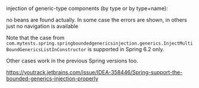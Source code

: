 # 
injection of generic-type components (by type or by type+name):

no beans are found actually. In some case the errors are shown, in others just no navigation is available

Note that the case from `com.mytests.spring.springboundedgenericsinjection.generics.InjectMultiBoundGenericsListInConstructor`
is supported in Spring 6.2 only.

Other cases work in the previous Spring versions too.


https://youtrack.jetbrains.com/issue/IDEA-358446/Spring-support-the-bounded-generics-injection-properly
